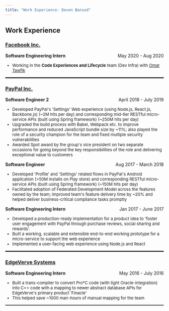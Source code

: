 ```yaml
---
title: "Work Experience: Deven Bansod"
---
```

<style>
.smaller {
    font-size: 0.82rem;
}
</style>

## Work Experience

### [Facebook Inc.](https://facebook.com)
**Software Engineering Intern** <span style="float:right">May 2020 - Aug 2020</span>

<div class="smaller">
    <ul>
        <li>Working in the <strong>Code Experiences and Lifecycle</strong> team (Dev Infra) with <a href="https://www.linkedin.com/in/otawfik">Omar Tawfik</a></li>
    </ul>
</div>

<hr style="height:2.5px;border:none;" />

### [PayPal Inc.](https://paypal.com)

**Software Engineer 2** <span style="float:right">April 2018 - July 2019</span>

<div class="smaller">
    <ul>
        <li>Developed PayPal's 'Settings' Web experience (using Node.js, React.js, Backbone.js) (~2M hits per day) and corresponding mid-tier RESTful micro-service APIs (built using Spring framework) (~250M hits per day)</li>
        <li>Upgraded the build process with Babel, Webpack etc. to improve performance and reduced JavaScript bundle size by ~11%; also played the role of a security champion for the team and fixed multiple security vulnerabilities</li>
        <li>Awarded Spot award by the group's vice president on two separate occasions for going beyond the key responsibilities of the role and delivering exceptional value to customers</li>
    </ul>
</div>

**Software Engineer** <span style="float:right">Aug 2017 - March 2018</span>

<div class="smaller">
    <ul>
        <li>Developed 'Profile' and 'Settings' related flows in PayPal's Android application (>50M installs on Play store) and corresponding RESTful micro-service APIs (built using Spring framework) (~150M hits per day)</li>
        <li>Facilitated adoption of Federated Development Model across the features owned by the team; improved team's feature delivery time by ~20% and helped deliver business-critical compliance tasks promptly</li>
    </ul>
</div>

**Software Engineering Intern** <span style="float:right">Jan 2017 - June 2017</span>

<div class="smaller">
    <ul>
        <li>Developed a production-ready implementation for a product idea to 'foster user engagement with PayPal through purchase reviews, social sharing and rewards'.</li>
        <li>Built a working, scalable and extensible end-to-end working prototype for a micro-service to support the web experience</li>
        <li>Implemented a user-facing web experience using Node.js and React</li>
    </ul>
</div>

<hr style="height:2.5px;border:none;" />

### [EdgeVerve Systems](https://edgeverve.com)
**Software Engineering Intern** <span style="float:right">May 2016 - July 2016</span>

<div class="smaller">
    <ul>
        <li>Built a trans-compiler to  convert  Pro*C code (with tight Oracle-integration) into C++ code with a mapping to newer abstract database APIs for EdgeVerve's primary product 'Finacle'</li>
        <li>This helped save ~1000 man-hours of manual mapping for the team</li>
    </ul>
</div>

<hr style="height:2.5px;border:none;" />
